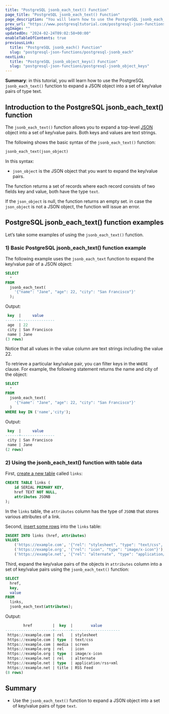 ```yaml
---
title: "PostgreSQL jsonb_each_text() Function"
page_title: "PostgreSQL jsonb_each_text() Function"
page_description: "You will learn how to use the PostgreSQL jsonb_each_text() function to expand a JSON object into a set of key/value pairs of type text."
prev_url: "https://www.postgresqltutorial.com/postgresql-json-functions/postgresql-jsonb_each_text/"
ogImage: ""
updatedOn: "2024-02-24T09:02:58+00:00"
enableTableOfContents: true
previousLink: 
  title: "PostgreSQL jsonb_each() Function"
  slug: "postgresql-json-functions/postgresql-jsonb_each"
nextLink: 
  title: "PostgreSQL jsonb_object_keys() Function"
  slug: "postgresql-json-functions/postgresql-jsonb_object_keys"
---
```





**Summary**: in this tutorial, you will learn how to use the PostgreSQL `jsonb_each_text()` function to expand a JSON object into a set of key/value pairs of type text.


## Introduction to the PostgreSQL jsonb\_each\_text() function

The `jsonb_each_text()` function allows you to expand a top\-level [JSON](../postgresql-tutorial/postgresql-json) object into a set of key/value pairs. Both keys and values are text strings.

The following shows the basic syntax of the `jsonb_each_text()` function:


```sql
jsonb_each_text(json_object)
```
In this syntax:

* `json_object` is the JSON object that you want to expand the key/value pairs.

The function returns a set of records where each record consists of two fields key and value, both have the type `text`.

If the `json_object` is null, the function returns an empty set. in case the `json_object` is not a JSON object, the function will issue an error.


## PostgreSQL jsonb\_each\_text() function examples

Let’s take some examples of using the `jsonb_each_text()` function.


### 1\) Basic PostgreSQL jsonb\_each\_text() function example

The following example uses the `jsonb_each_text` function to expand the key/value pair of a JSON object:


```sql
SELECT 
  * 
FROM 
  jsonb_each_text(
    '{"name": "Jane", "age": 22, "city": "San Francisco"}'
  );
```
Output:


```sql
 key  |     value
------+---------------
 age  | 22
 city | San Francisco
 name | Jane
(3 rows)
```
Notice that all values in the value column are text strings including the value 22\.

To retrieve a particular key/value pair, you can filter keys in the `WHERE` clause. For example, the following statement returns the name and city of the object:


```sql
SELECT 
  * 
FROM 
  jsonb_each_text(
    '{"name": "Jane", "age": 22, "city": "San Francisco"}'
  )
WHERE key IN ('name','city');
```
Output:


```sql
 key  |     value
------+---------------
 city | San Francisco
 name | Jane
(2 rows)
```

### 2\) Using the jsonb\_each\_text() function with table data

First, [create a new table](../postgresql-tutorial/postgresql-create-table) called `links`:


```sql
CREATE TABLE links (
    id SERIAL PRIMARY KEY,
    href TEXT NOT NULL,
    attributes JSONB
);
```
In the `links` table, the `attributes` column has the type of `JSONB` that stores various attributes of a link.

Second, [insert some rows](../postgresql-tutorial/postgresql-insert-multiple-rows) into the `links` table:


```sql
INSERT INTO links (href, attributes) 
VALUES
    ('https://example.com', '{"rel": "stylesheet", "type": "text/css", "media": "screen"}'),
    ('https://example.org', '{"rel": "icon", "type": "image/x-icon"}'),
    ('https://example.net', '{"rel": "alternate", "type": "application/rss+xml", "title": "RSS Feed"}');
```
Third, expand the key/value pairs of the objects in `attributes` column into a set of key/value pairs using the `jsonb_each_text()` function:


```sql
SELECT
  href, 
  key, 
  value 
FROM
  links, 
  jsonb_each_text(attributes);
```
Output:


```sql
        href         |  key  |        value
---------------------+-------+---------------------
 https://example.com | rel   | stylesheet
 https://example.com | type  | text/css
 https://example.com | media | screen
 https://example.org | rel   | icon
 https://example.org | type  | image/x-icon
 https://example.net | rel   | alternate
 https://example.net | type  | application/rss+xml
 https://example.net | title | RSS Feed
(8 rows)
```

## Summary

* Use the `jsonb_each_text()` function to expand a JSON object into a set of key/value pairs of type `text`.

